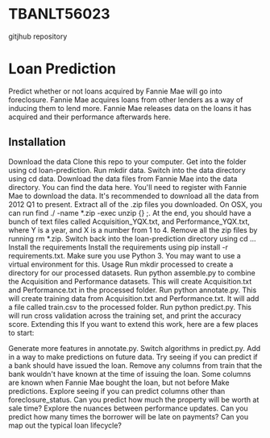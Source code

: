 # TBANLT56023
gitjhub repository
# Loan Prediction
Predict whether or not loans acquired by Fannie Mae will go into foreclosure. Fannie Mae acquires loans from other lenders as a way of inducing them to lend more. Fannie Mae releases data on the loans it has acquired and their performance afterwards here.

## Installation
Download the data
Clone this repo to your computer.
Get into the folder using cd loan-prediction.
Run mkdir data.
Switch into the data directory using cd data.
Download the data files from Fannie Mae into the data directory.
You can find the data here.
You'll need to register with Fannie Mae to download the data.
It's recommended to download all the data from 2012 Q1 to present.
Extract all of the .zip files you downloaded.
On OSX, you can run find ./ -name \*.zip -exec unzip {} \;.
At the end, you should have a bunch of text files called Acquisition_YQX.txt, and Performance_YQX.txt, where Y is a year, and X is a number from 1 to 4.
Remove all the zip files by running rm *.zip.
Switch back into the loan-prediction directory using cd ...
Install the requirements
Install the requirements using pip install -r requirements.txt.
Make sure you use Python 3.
You may want to use a virtual environment for this.
Usage
Run mkdir processed to create a directory for our processed datasets.
Run python assemble.py to combine the Acquisition and Performance datasets.
This will create Acquisition.txt and Performance.txt in the processed folder.
Run python annotate.py.
This will create training data from Acquisition.txt and Performance.txt.
It will add a file called train.csv to the processed folder.
Run python predict.py.
This will run cross validation across the training set, and print the accuracy score.
Extending this
If you want to extend this work, here are a few places to start:

Generate more features in annotate.py.
Switch algorithms in predict.py.
Add in a way to make predictions on future data.
Try seeing if you can predict if a bank should have issued the loan.
Remove any columns from train that the bank wouldn't have known at the time of issuing the loan.
Some columns are known when Fannie Mae bought the loan, but not before
Make predictions.
Explore seeing if you can predict columns other than foreclosure_status.
Can you predict how much the property will be worth at sale time?
Explore the nuances between performance updates.
Can you predict how many times the borrower will be late on payments?
Can you map out the typical loan lifecycle?
